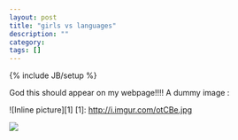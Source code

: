 ```yaml
---
layout: post
title: "girls vs languages"
description: ""
category: 
tags: []
---
```

{% include JB/setup %}

God this should appear on my webpage!!!!
A dummy image : 

![Inline picture][1] [1]: http://i.imgur.com/otCBe.jpg

<div style="float: center"><img src="http://i.imgur.com/otCBe.jpg" /></div>